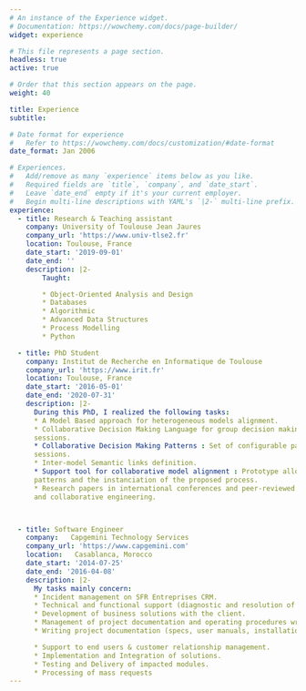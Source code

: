 ```yaml
---
# An instance of the Experience widget.
# Documentation: https://wowchemy.com/docs/page-builder/
widget: experience

# This file represents a page section.
headless: true
active: true

# Order that this section appears on the page.
weight: 40

title: Experience
subtitle:

# Date format for experience
#   Refer to https://wowchemy.com/docs/customization/#date-format
date_format: Jan 2006

# Experiences.
#   Add/remove as many `experience` items below as you like.
#   Required fields are `title`, `company`, and `date_start`.
#   Leave `date_end` empty if it's your current employer.
#   Begin multi-line descriptions with YAML's `|2-` multi-line prefix.
experience:
  - title: Research & Teaching assistant
    company: University of Toulouse Jean Jaures
    company_url: 'https://www.univ-tlse2.fr'
    location: Toulouse, France
    date_start: '2019-09-01'
    date_end: ''
    description: |2-
        Taught:

        * Object-Oriented Analysis and Design
        * Databases
        * Algorithmic
        * Advanced Data Structures
        * Process Modelling
        * Python

  - title: PhD Student
    company: Institut de Recherche en Informatique de Toulouse
    company_url: 'https://www.irit.fr'
    location: Toulouse, France
    date_start: '2016-05-01'
    date_end: '2020-07-31'
    description: |2-
      During this PhD, I realized the following tasks:
      * A Model Based approach for heterogeneous models alignment.
      * Collaborative Decision Making Language for group decision making in collaborative
      sessions.
      * Collaborative Decision Making Patterns : Set of configurable patterns to instantiate collaborative
      sessions.
      * Inter-model Semantic links definition.
      * Support tool for collaborative model alignment : Prototype allowing the use of the collaboration
      patterns and the instanciation of the proposed process.
      * Research papers in international conferences and peer-reviewed journals concerning model based
      and collaborative engineering.



  - title: Software Engineer
    company:   Capgemini Technology Services
    company_url: 'https://www.capgemini.com'
    location:   Casablanca, Morocco
    date_start: '2014-07-25'
    date_end: '2016-04-08'
    description: |2-
      My tasks mainly concern:
      * Incident management on SFR Entreprises CRM.
      * Technical and functional support (diagnostic and resolution of anomalies).
      * Development of business solutions with the client.
      * Management of project documentation and operating procedures writing in coordination with the client.
      * Writing project documentation (specs, user manuals, installation and deployment guides)

      * Support to end users & customer relationship management.
      * Implementation and Integration of solutions.
      * Testing and Delivery of impacted modules.
      * Processing of mass requests
---
```


